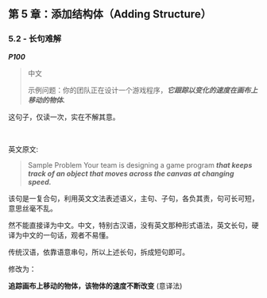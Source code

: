 ## 第 5 章：添加结构体（Adding Structure）

### 5.2 - 长句难解   

***P100***

>中文
>   
>示例问题：你的团队正在设计一个游戏程序，***它跟踪以变化的速度在画布上移动的物体.***

这句子，仅读一次，实在不解其意。

<br>

英文原文:
>Sample Problem Your team is designing a game program ***that keeps track of an object that moves across the canvas at changing speed.***

该句是一复合句，利用英文文法表述语义，主句、子句，各负其责，句可长可短，意思丝毫不乱。

然不能直接译为中文。中文，特别古汉语，没有英文那种形式语法，英文长句，硬译为中文的一句话，观者不易懂。

传统汉语，依靠语意串句，所以上述长句，拆成短句即可。

修改为：

**追踪画布上移动的物体，该物体的速度不断改变** (意译法)   
